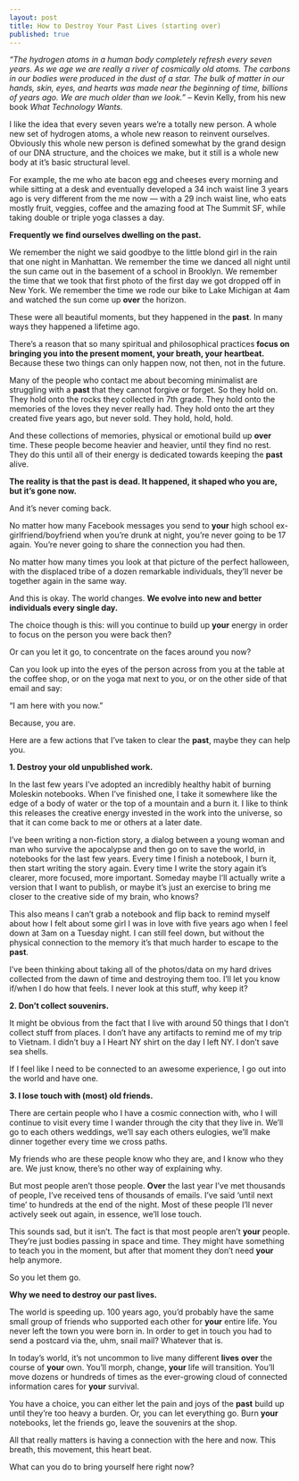 ```yaml
---
layout: post
title: How to Destroy Your Past Lives (starting over)
published: true
---
```


<p><em>“The hydrogen atoms in a human body completely refresh every  seven years. As we age we are really a river of cosmically old atoms.  The carbons in our bodies were produced in the dust of a star. The bulk  of matter in our hands, skin, eyes, and hearts was made near the  beginning of time, billions of years ago. We are much older than we  look.” – </em>Kevin Kelly, from his new book <em>What Technology Wants.</em></p>
<p>I  like the idea that every seven years we’re a totally new person. A  whole new set of hydrogen atoms, a whole new reason to reinvent  ourselves. Obviously this whole new person is defined somewhat by the  grand design of our DNA structure, and the choices we make, but it still  is a whole new body at it’s basic structural level.</p>
<p>For example, the me who ate bacon egg and cheeses every morning and  while sitting at a desk and eventually developed a 34 inch waist line 3  years ago is very different from the me now — with a 29 inch waist line,  who eats mostly fruit, veggies, coffee and the amazing food at The Summit SF, while taking double or triple yoga classes a day.</p>
<p><strong>Frequently we find ourselves dwelling on the <strong>past</strong>.</strong></p>
<p>We remember the night we said goodbye to the little blond girl in the  rain that one night in Manhattan. We remember the time we danced all  night until the sun came out in the basement of a school in Brooklyn. We  remember the time that we took that first photo of the first day we got  dropped off in New York. We remember the time we rode our bike to Lake  Michigan at 4am and watched the sun come up <strong>over</strong> the horizon.</p>
<p>These were all beautiful moments, but they happened in the <strong>past</strong>. In many ways they happened a lifetime ago.</p>
<p>There’s a reason that so many spiritual and philosophical practices<strong> focus on bringing you into the present moment, <strong>your</strong> breath, <strong>your</strong> heartbeat.</strong> Because these two things can only happen now, not then, not in the future.</p>
<p>Many of the people who contact me about becoming minimalist are struggling with a <strong>past</strong> that they cannot forgive or forget. So they hold on. They hold onto the  rocks they collected in 7th grade. They hold onto the memories of the  loves they never really had. They hold onto the art they created five  years ago, but never sold. They hold, hold, hold.</p>
<p>And these collections of memories, physical or emotional build up <strong>over</strong> time. These people become heavier and heavier, until they find no rest.  They do this until all of their energy is dedicated towards keeping the  <strong>past</strong> alive.</p>
<p><strong>The reality is that the <strong>past</strong> is dead. It happened, it shaped who you are, but it’s gone now.</strong></p>
<p>And it’s never coming back.</p>
<p>No matter how many Facebook messages you send to <strong>your</strong> high school ex-girlfriend/boyfriend when you’re drunk at night, you’re  never going to be 17 again. You’re never going to share the connection  you had then.</p>
<p>No matter how many times you look at that picture of the perfect  halloween, with the displaced tribe of a dozen remarkable individuals,  they’ll never be together again in the same way.</p>
<p>And this is okay. The world changes. <strong>We evolve into new and better individuals every single day.</strong></p>
<p>The choice though is this: will you continue to build up <strong>your</strong> energy in order to focus on the person you were back then?</p>
<p>Or can you let it go, to concentrate on the faces around you now?</p>
<p>Can you look up into the eyes of the person across from you at the  table at the coffee shop, or on the yoga mat next to you, or on the  other side of that email and say:</p>
<p>“I am here with you now.”</p>
<p>Because, you are.</p>
<p>Here are a few actions that I’ve taken to clear the <strong>past</strong>, maybe they can help you.</p>
<p><strong>1. <strong>Destroy</strong> <strong>your</strong> old unpublished work.</strong></p>
<p>In the last few years I’ve adopted an incredibly healthy habit of  burning Moleskin notebooks. When I’ve finished one, I take it somewhere  like the edge of a body of water or the top of a mountain and a burn it.  I like to think this releases the creative energy invested in the work  into the universe, so that it can come back to me or others at a later  date.</p>
<p>I’ve been writing a non-fiction story, a dialog between a young woman  and man who survive the apocalypse and then go on to save the world, in  notebooks for the last few years. Every time I finish a notebook, I  burn it, then start writing the story again. Every time I write the  story again it’s clearer, more focused, more important. Someday maybe  I’ll actually write a version that I want to publish, or maybe it’s just  an exercise to bring me closer to the creative side of my brain, who  knows?</p>
<p>This also means I can’t grab a notebook and flip back to remind  myself about how I felt about some girl I was in love with five years  ago when I feel down at 3am on a Tuesday night. I can still feel down,  but without the physical connection to the memory it’s that much harder  to escape to the <strong>past</strong>.</p>
<p>I’ve been thinking about taking all of the photos/data on my hard  drives collected from the dawn of time and destroying them too. I’ll let  you know if/when I do how that feels. I never look at this stuff, why  keep it?</p>
<p><strong>2. Don’t collect souvenirs.</strong></p>
<p>It might be obvious from the fact that I live with around 50 things  that I don’t collect stuff from places. I don’t have any artifacts to  remind me of my trip to Vietnam. I didn’t buy a I Heart NY shirt on the  day I left NY. I don’t save sea shells.</p>
<p>If I feel like I need to be connected to an awesome experience, I go out into the world and have one.</p>
<p><strong>3. I lose touch with (most) old friends.</strong></p>
<p>There are certain people who I have a cosmic connection with, who I  will continue to visit every time I wander through the city that they  live in. We’ll go to each others weddings, we’ll say each others  eulogies, we’ll make dinner together every time we cross paths.</p>
<p>My friends who are these people know who they are, and I know who  they are. We just know, there’s no other way of explaining why.</p>
<p>But most people aren’t those people. <strong>Over</strong> the last year I’ve met thousands of people, I’ve received tens of  thousands of emails. I’ve said ‘until next time’ to hundreds at the end  of the night. Most of these people I’ll never actively seek out again,  in essence, we’ll lose touch.</p>
<p>This sounds sad, but it isn’t. The fact is that most people aren’t <strong>your</strong> people. They’re just bodies passing in space and time. They might have  something to teach you in the moment, but after that moment they don’t  need <strong>your</strong> help anymore.</p>
<p>So you let them go.</p>
<p><strong>Why we need to <strong>destroy</strong> our <strong>past</strong> <strong>lives</strong>.</strong></p>
<p>The world is speeding up. 100 years ago, you’d probably have the same small group of friends who supported each other for <strong>your</strong> entire life. You never left the town you were born in. In order to get  in touch you had to send a postcard via the, uhm, snail mail? Whatever  that is.</p>
<p>In today’s world, it’s not uncommon to live many different <strong>lives</strong> <strong>over</strong> the course of <strong>your</strong> own. You’ll morph, change, <strong>your</strong> life will transition. You’ll move dozens or hundreds of times as the ever-growing cloud of connected information cares for <strong>your</strong> survival.</p>
<p>You have a choice, you can either let the pain and joys of the <strong>past</strong> build up until they’re too heavy a burden. Or, you can let everything go. Burn <strong>your</strong> notebooks, let the friends go, leave the souvenirs at the shop.</p>
<p>All that really matters is having a connection with the here and now. This breath, this movement, this heart beat.</p>
<p>What can you do to bring yourself here right now?
